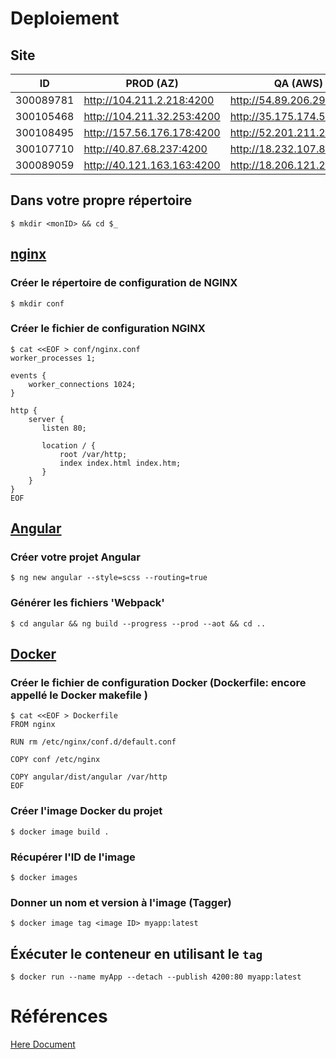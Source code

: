 # Deploiement

## Site

| ID      | PROD (AZ)                  | QA (AWS)                  |  DEV (local)             |
|---------|----------------------------|---------------------------|--------------------------|
|300089781| http://104.211.2.218:4200  |http://54.89.206.29:4200   | http://10.13.237.10:4200 |
|300105468| http://104.211.32.253:4200 |http://35.175.174.51:4200  | http://10.13.237.14:4200 |
|300108495| http://157.56.176.178:4200 |http://52.201.211.2:4200   | http://10.13.237.13:4200 |
|300107710| http://40.87.68.237:4200   |http://18.232.107.88:4200  | http://10.13.237.11:4200 |
|300089059| http://40.121.163.163:4200 |http://18.206.121.232:4200 | http://10.13.237.12:4200 |

## Dans votre propre répertoire

```
$ mkdir <monID> && cd $_
```

## [nginx](https://www.nginx.com/) 

### Créer le répertoire de configuration de NGINX

```
$ mkdir conf 
```

### Créer le fichier de configuration NGINX

```
$ cat <<EOF > conf/nginx.conf
worker_processes 1;

events {
    worker_connections 1024;
}

http {
    server {
       listen 80;

       location / {
           root /var/http;
           index index.html index.htm;
       }
    }
}
EOF
```

## [Angular](https://angular.io)

### Créer votre projet Angular

```
$ ng new angular --style=scss --routing=true
```

### Générer les fichiers 'Webpack'

```
$ cd angular && ng build --progress --prod --aot && cd ..
```

## [Docker](https://docker.io)

### Créer le fichier de configuration Docker (Dockerfile: encore appellé le Docker makefile )

```
$ cat <<EOF > Dockerfile
FROM nginx

RUN rm /etc/nginx/conf.d/default.conf

COPY conf /etc/nginx

COPY angular/dist/angular /var/http
EOF
```

### Créer l'image Docker du projet

```
$ docker image build .
```

### Récupérer l'ID de l'image

```
$ docker images
```

### Donner un nom et version à l'image (Tagger)

```
$ docker image tag <image ID> myapp:latest
```

## Éxécuter le conteneur en utilisant le `tag`

```
$ docker run --name myApp --detach --publish 4200:80 myapp:latest
```

# Références 

[Here Document](https://en.wikipedia.org/wiki/Here_document#Unix_shells)
